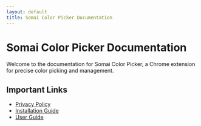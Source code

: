 ```yaml
---
layout: default
title: Somai Color Picker Documentation
---
```


# Somai Color Picker Documentation

Welcome to the documentation for Somai Color Picker, a Chrome extension for precise color picking and management.

## Important Links
- [Privacy Policy](privacy-policy.html)
- [Installation Guide](installation.html)
- [User Guide](user-guide.html)